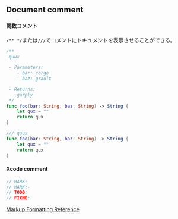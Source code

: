 ## Document comment

#### 関数コメント

`/** */`または`///`でコメントにドキュメントを表示させることができる。

```swift
/**
 quux

 - Parameters:
    - bar: corge
    - baz: grault

 - Returns:
    garply
 */
func foo(bar: String, baz: String) -> String {
    let qux = ""
    return qux
}
```

```swift
/// quux
func foo(bar: String, baz: String) -> String {
    let qux = ""
    return qux
}
```

#### Xcode comment

```swift
// MARK:
// MARK:-
// TODO:
// FIXME:
```

[Markup Formatting Reference](https://developer.apple.com/library/content/documentation/Xcode/Reference/xcode_markup_formatting_ref/index.html)
